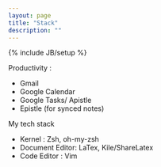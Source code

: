 ```yaml
---
layout: page
title: "Stack"
description: ""
---
```

{% include JB/setup %}

Productivity : 
* Gmail
* Google Calendar
* Google Tasks/ Apistle
* Epistle (for synced notes)

My tech stack
* Kernel : Zsh, oh-my-zsh
* Document Editor: LaTex, Kile/ShareLatex
* Code Editor : Vim 
